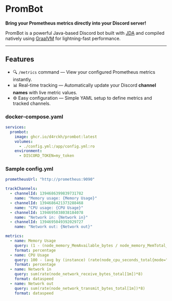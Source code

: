 # PromBot

**Bring your Prometheus metrics directly into your Discord server!**

PromBot is a powerful Java-based Discord bot built with [JDA](https://github.com/DV8FromTheWorld/JDA) and compiled natively using [GraalVM](https://www.graalvm.org/) for lightning-fast performance.

---

## Features

- 🔍 `/metrics` command — View your configured Prometheus metrics instantly.
- 📊 Real-time tracking — Automatically update your Discord **channel names** with live metric values.
- ⚙️ Easy configuration — Simple YAML setup to define metrics and tracked channels.

### docker-compose.yaml

```yaml
services:
  prombot:
    image: ghcr.io/d4rckh/prombot:latest
    volumes:
      - ./config.yml:/app/config.yml:ro
    environment:
      - DISCORD_TOKEN=my_token
```

### Sample config.yml

```yaml
prometheusUrl: "http://prometheus:9090"

trackChannels:
  - channelId: 1394686399839731782
    name: "Memory usage: {Memory Usage}"
  - channelId: 1394686421373288468
    name: "CPU usage: {CPU Usage}"
  - channelId: 1394695038038184078
    name: "Network in: {Network in}"
  - channelId: 1394695049392029727
    name: "Network out: {Network out}"

metrics:
  - name: Memory Usage
    query: (1 - (node_memory_MemAvailable_bytes / node_memory_MemTotal_bytes)) * 100
    format: percentage
  - name: CPU Usage
    query: 100 - (avg by (instance) (rate(node_cpu_seconds_total{mode="idle"}[2m])) * 100)
    format: percentage
  - name: Network in
    query: sum(rate(node_network_receive_bytes_total[1m])*8)
    format: dataspeed
  - name: Network out
    query: sum(rate(node_network_transmit_bytes_total[1m])*8)
    format: dataspeed
```